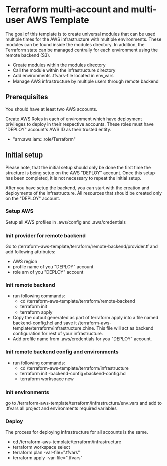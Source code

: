 # Terraform multi-account and multi-user AWS Template

The goal of this template is to create universal modules that can be used multiple times for the 
AWS infrastructure with multiple environments. These modules can be found inside the modules directory. In addition, 
the Terraform state can be managed centrally for each environment using the remote backend (S3). 

- Create modules within the modules directory
- Call the module within the infrastructure directory
- Add environments .tfvars-file located in env_vars
- Manage AWS infrastructure by multiple users through remote backend

## Prerequisites

You should have at least two AWS accounts.

Create AWS Roles in each of environment which have deployment privileges to deploy in their
respective accounts. These roles must have "DEPLOY" account's AWS ID as their trusted entity.

- "arn:aws:iam::<YOUR X ACCOUNT ID>:role/Terraform"

## Initial setup

Please note, that the initial setup should only be done the first time the structure is being setup on the AWS "DEPLOY"
account. Once this setup has been completed, it is not necessary to repeat the initial setup.

After you have setup the backend, you can start with the creation and deployments of the infrastructure. All resources
that should be created only on the "DEPLOY" account.

### Setup AWS

Setup all AWS profiles in .aws/config and .aws/credentials 

### Init provider for remote backend 

Go to /terraform-aws-template/terraform/remote-backend/provider.tf and add following attributes:
- AWS region
- profile name of you "DEPLOY" account
- role arn of you "DEPLOY" account

### Init remote backend
- run following commands:
    - cd /terraform-aws-template/terraform/remote-backend
    - terraform init
    - terraform apply
- Copy the output generated as part of terraform apply into a file named backend-config.hcl and save it 
/terraform-aws-template/terraform/infrastructure.chine. This file will act as backend configuration for rest of your 
infrastructure.
- Add profile name from .aws/credentials for you "DEPLOY" account.

### Init remote backend config and environments

- run following commands:
    - cd /terraform-aws-template/terraform/infrastructure
    - terraform init -backend-config=backend-config.hcl
    - terraform workspace new <env-name>

### Init environments

go to /terraform-aws-template/terraform/infrastructure/env_vars and add to <env-name>.tfvars all project and environments required variables

### Deploy

The process for deploying infrastructure for all accounts is the same.

- cd /terraform-aws-template/terraform/infrastructure
- terraform workspace select <env-name>
- terraform plan -var-file="<env-name>.tfvars"
- terraform apply -var-file="<env-name>.tfvars"